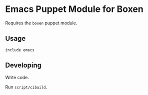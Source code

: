 # Emacs Puppet Module for Boxen

Requires the `boxen` puppet module.

## Usage

```puppet
include emacs
```

## Developing

Write code.

Run `script/cibuild`.
